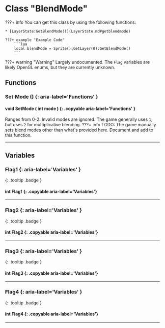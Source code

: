 # Class "BlendMode"

???+ info
    You can get this class by using the following functions:

    * [LayerState:GetBlendMode()](LayerState.md#getblendmode)

    ???+ example "Example Code"
        ```lua
        local blendMode = Sprite():GetLayer(0):GetBlendMode()
        ```
 
???+ warning "Warning"
    Largely undocumented. The `Flag` variables are likely OpenGL enums, but they are currently unknown.  

## Functions

### Set·Mode () {: aria-label='Functions' }
#### void SetMode ( int mode ) {: .copyable aria-label='Functions' } 
Ranges from 0-2. Invalid modes are ignored. The game generally uses `1`, but uses `2` for multiplicative blending.
???+ info
    TODO: The game manually sets blend modes other than what's provided here. Document and add to this function.
___
## Variables
### Flag1 {: aria-label='Variables' }
[ ](#){: .tooltip .badge }
#### int Flag1 {: .copyable aria-label='Variables'}

___
### Flag2 {: aria-label='Variables' }
[ ](#){: .tooltip .badge }
#### int Flag2 {: .copyable aria-label='Variables'}

___
### Flag3 {: aria-label='Variables' }
[ ](#){: .tooltip .badge }
#### int Flag3 {: .copyable aria-label='Variables'}

___
### Flag4 {: aria-label='Variables' }
[ ](#){: .tooltip .badge }
#### int Flag4 {: .copyable aria-label='Variables'}

___
